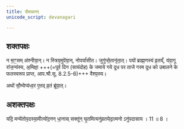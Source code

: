 ```yaml
---
title: दीक्षाव्रतम्
unicode_script: devanagari

---
```


## शक्तपक्षः
न मा॒ꣳ॒सम् अ॑श्नीया॒न्। न स्त्रिय॒मुपे॑या॒न्, नोपर्या॑सीत। जुगु॑प्से॒तानृ॑ता॒त्। पयो॑ ब्राह्म॒णस्य॑ व्र॒तय्ँ, य॑वा॒गू रा॑ज॒न्य॑स्य, अ॒मिक्षा॒ +++(=पूर्व दिन (सायंदोह) के जमाये गये दूध पर ताजे गरम दूध को उबालने के फलस्वरूप प्राप्त, आप.श्रौ.सू. 8.2.5-6)+++ वैश्य॒स्य।

अथो॑ सौ॒म्येप्य॑ध्व॒र ए॒तद् व्र॒तं ब्रू॑या॒त्।

## अशक्तपक्षः
यदि॒ मन्ये॑तोप॒दस्या॒मीत्यो॑द॒नन् धा॒नास् सक्तू॑न् घृ॒तमित्यनु॑व्रतयेदा॒त्मनो ऽनु॑पदासाय । 11 ॥ 8 ।